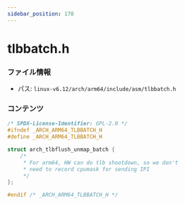 ```yaml
---
sidebar_position: 170
---
```

# tlbbatch.h

### ファイル情報

- パス: `linux-v6.12/arch/arm64/include/asm/tlbbatch.h`

### コンテンツ

```h
/* SPDX-License-Identifier: GPL-2.0 */
#ifndef _ARCH_ARM64_TLBBATCH_H
#define _ARCH_ARM64_TLBBATCH_H

struct arch_tlbflush_unmap_batch {
	/*
	 * For arm64, HW can do tlb shootdown, so we don't
	 * need to record cpumask for sending IPI
	 */
};

#endif /* _ARCH_ARM64_TLBBATCH_H */

```
